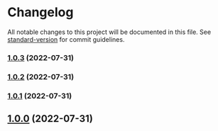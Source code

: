 # Changelog

All notable changes to this project will be documented in this file. See [standard-version](https://github.com/conventional-changelog/standard-version) for commit guidelines.

### [1.0.3](https://gitlab.com/kasungihan.dev/git-testing/compare/v1.0.4...v1.0.3) (2022-07-31)

### [1.0.2](https://gitlab.com/kasungihan.dev/git-testing/compare/v1.0.4...v1.0.2) (2022-07-31)

### [1.0.1](https://gitlab.com/kasungihan.dev/git-testing/compare/v1.0.4...v1.0.1) (2022-07-31)

## [1.0.0](https://gitlab.com/kasungihan.dev/git-testing/compare/v1.0.4...v1.0.0) (2022-07-31)
